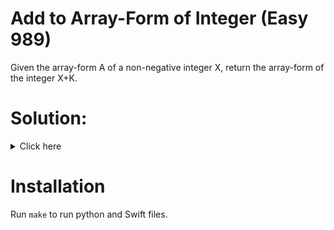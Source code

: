 # Add to Array-Form of Integer (Easy 989)
Given the array-form A of a non-negative integer X, return the array-form of
the integer X+K.

# Solution:

<details><summary>Click here</summary>  
Reverse array, and treat K as carry, and add digit by digit. Extend array if
needed. O(n) time, O(n) space.

<br></br>

</details>

# Installation
Run `make` to run python and Swift files.
